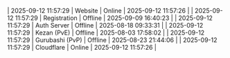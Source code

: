 | 2025-09-12 11:57:29 | Website | Online | 2025-09-12 11:57:26 |
| 2025-09-12 11:57:29 | Registration | Offline | 2025-09-09 16:40:23 |
| 2025-09-12 11:57:29 | Auth Server | Offline | 2025-08-18 09:33:31 |
| 2025-09-12 11:57:29 | Kezan (PvE) | Offline | 2025-08-03 17:58:02 |
| 2025-09-12 11:57:29 | Gurubashi (PvP) | Offline | 2025-08-23 21:44:06 |
| 2025-09-12 11:57:29 | Cloudflare | Online | 2025-09-12 11:57:26 |
